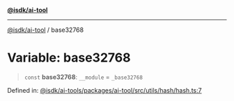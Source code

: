 [**@isdk/ai-tool**](../README.md)

***

[@isdk/ai-tool](../globals.md) / base32768

# Variable: base32768

> `const` **base32768**: `__module` = `_base32768`

Defined in: [@isdk/ai-tools/packages/ai-tool/src/utils/hash/hash.ts:7](https://github.com/isdk/ai-tool.js/blob/209a87173b5eabb2f81db6ea9a6784f34c24e271/src/utils/hash/hash.ts#L7)
